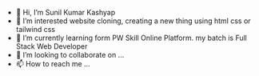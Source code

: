 - 👋 Hi, I’m Sunil Kumar Kashyap
- 👀 I’m interested website cloning, creating a new thing using html css or tailwind css 
- 🌱 I’m currently learning form PW Skill Online Platform. my batch is Full Stack Web Developer
- 💞️ I’m looking to collaborate on ...
- 📫 How to reach me ...

<!---
sitapuruniversal/sitapuruniversal is a ✨ special ✨ repository because its `README.md` (this file) appears on your GitHub profile.
You can click the Preview link to take a look at your changes.
--->
